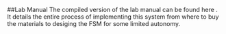 ##Lab Manual
The compiled version of the lab manual can be found here . It details the entire process of implementing this system from where to buy the materials to desiging the FSM for some limited autonomy.
